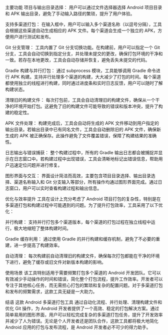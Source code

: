 主要功能
项目与输出目录选择：
用户可以通过文件选择器选择 Android 项目目录和 APK 输出目录，避免了手动输入路径的繁琐，提升了用户体验。

支持多渠道打包：
在输入框中，用户可以输入多个渠道名称（以逗号分隔），工具会根据这些渠道自动生成相应的 APK 文件。每个渠道会生成一个独立的 APK，方便用户进行测试和发布。

Git 分支管理：
工具内置了 Git 分支切换功能。在构建前，用户可以指定一个 Git 分支，工具会自动切换到指定分支，并处理未提交的更改，确保打包环境的干净和一致。若存在本地更改，工具会自动存储并恢复，避免丢失未提交的代码。

Gradle 构建与并行打包：
通过 subprocess 模块，工具能够调用 Gradle 命令进行 APK 构建。支持并行处理多个渠道的构建，大大减少了打包的时间。每个渠道都使用独立的线程进行构建，同时通过进度条和实时日志反馈，用户可以随时了解构建状态。

清理旧的构建文件：
每次打包前，工具会自动清理旧的构建文件，确保从一个干净的环境开始打包。这避免了旧的构建文件可能导致的错误和版本冲突，提升了构建的稳定性。

APK 文件处理：
构建完成后，工具会自动将生成的 APK 文件移动到用户指定的输出目录。若输出目录中已有同名文件，工具会自动删除旧的 APK 文件，确保新生成的 APK 被正确保存。此操作避免了文件覆盖错误，保障了构建结果的准确性。

日志输出与错误捕获：
整个构建过程中，所有的 Gradle 输出日志都会被捕捉并显示在日志窗口中。若构建过程中出现错误，工具会清晰地标记出错误信息，帮助用户迅速定位问题并进行修复。

图形界面与交互：
界面设计简洁而高效，主要包含项目目录选择、输出目录选择、渠道名称输入和 Git 分支输入等部分，所有操作均通过图形界面完成。通过日志窗口，用户可以实时查看构建过程和输出信息。

优化与效率提升
工具在设计上充分考虑了 Android 项目打包的复杂性，特别是在多渠道打包和构建过程中可能遇到的问题。为了提升打包效率，工具采用了以下优化：

并行构建： 支持并行打包多个渠道版本，每个渠道的打包过程在独立线程中运行，极大地缩短了整体构建时间。

Gradle 缓存利用： 通过使用 Gradle 的并行构建和缓存机制，避免了不必要的重建，进一步提高了构建效率。

自动清理： 每次构建前自动清理旧的构建文件，确保每次打包都能在干净的环境下进行，避免了缓存或旧文件对新版本构建的影响。

使用场景
该工具特别适用于需要频繁打包多个渠道的 Android 开发团队。它可以有效减少手动操作的时间和错误，简化整个打包流程，提升工作效率。开发者可以专注于其他核心任务，而无需担心打包的繁琐和复杂的配置问题。对于多渠道打包和发布的频繁需求，这款工具无疑是一大助力。

结语
这款 Android 多渠道打包工具 通过自动化流程、并行处理、清理构建文件和优化 Git 操作，为 Android 开发者提供了一个高效、稳定的打包解决方案。通过简单易用的图形界面，用户可以轻松完成复杂的多渠道打包任务，提升了开发效率并减少了人为错误。无论是个人开发者还是团队合作，这款工具都将极大地简化 Android 应用的打包与发布流程，是 Android 开发者必不可少的得力助手。
